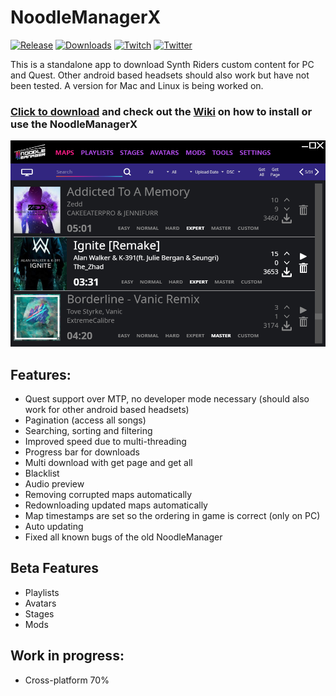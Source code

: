 # NoodleManagerX
[![Release](https://img.shields.io/github/release/tommaier123/NoodleManagerX.svg)](https://github.com/tommaier123/NoodleManagerX/releases/latest)
[![Downloads](https://img.shields.io/github/downloads/tommaier123/NoodleManagerX/total)](https://github.com/tommaier123/NoodleManagerX/releases/latest)
[![Twitch](https://img.shields.io/twitch/status/Nova_Max_?style=social)](https://www.twitch.tv/Nova_Max_)
[![Twitter](https://img.shields.io/twitter/follow/Nova_Max_?style=social)](https://twitter.com/Nova_Max_)


This is a standalone app to download Synth Riders custom content for PC and Quest. 
Other android based headsets should also work but have not been tested. 
A version for Mac and Linux is being worked on.

### [Click to download](https://github.com/tommaier123/NoodleManagerX/releases/latest) and check out the [Wiki](https://github.com/tommaier123/NoodleManagerX/wiki) on how to install or use the NoodleManagerX

<img src="./NoodleManagerX/Assets/NoodleManager.png"/>

## Features:
- Quest support over MTP, no developer mode necessary (should also work for other android based headsets)
- Pagination (access all songs)
- Searching, sorting and filtering
- Improved speed due to multi-threading
- Progress bar for downloads
- Multi download with get page and get all
- Blacklist
- Audio preview
- Removing corrupted maps automatically
- Redownloading updated maps automatically
- Map timestamps are set so the ordering in game is correct (only on PC)
- Auto updating
- Fixed all known bugs of the old NoodleManager

## Beta Features
- Playlists
- Avatars
- Stages
- Mods

## Work in progress:
- Cross-platform 70%
